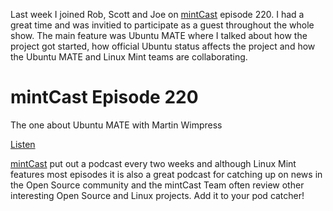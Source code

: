 <!-- 
.. title: mintCast 220 - Ubuntu MATE
.. slug: mintcast-220-ubuntu-mate
.. date: 2015-03-14 15:47:00 UTC
.. tags: Ubuntu,MATE,mintCast
.. link: 
.. description: 
.. type: text
.. author: Martin Wimpress
-->

Last week I joined Rob, Scott and Joe on [mintCast](http://www.mintcast.org/)
episode 220. I had a great time and was invitied to participate as a guest 
throughout the whole show. The main feature was Ubuntu MATE where I talked
about how the project got started, how official Ubuntu status affects the
project and how the Ubuntu MATE and Linux Mint teams are collaborating.

<div class="bs-component">
    <div class="jumbotron">
        <h1>mintCast Episode 220</h1>
        <p>The one about Ubuntu MATE with Martin Wimpress</p>
        <a href="http://mintcast.org/2015/03/12/mintcast-220-martin-wimpress-and-ubuntu-mate/" class="btn btn-primary btn-lg">Listen</a>
        </p>
    </div>
</div>

[mintCast](http://www.mintcast.org/) put out a podcast every two weeks
and although Linux Mint features most episodes it is also a great
podcast for catching up on news in the Open Source community and the 
mintCast Team often review other interesting Open Source and Linux
projects. Add it to your pod catcher!
